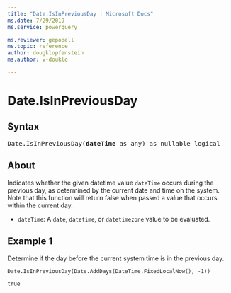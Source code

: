 ```yaml
---
title: "Date.IsInPreviousDay | Microsoft Docs"
ms.date: 7/29/2019
ms.service: powerquery

ms.reviewer: gepopell
ms.topic: reference
author: dougklopfenstein
ms.author: v-douklo

---
```

# Date.IsInPreviousDay

## Syntax

<pre>
Date.IsInPreviousDay(<b>dateTime</b> as any) as nullable logical
</pre>

## About
Indicates whether the given datetime value `dateTime` occurs during the previous day, as determined by the current date and time on the system. Note that this function will return false when passed a value that occurs within the current day. <ul> <li><code>dateTime</code>: A <code>date</code>, <code>datetime</code>, or <code>datetimezone</code> value to be evaluated.</li> </ul>

## Example 1
Determine if the day before the current system time is in the previous day.

```powerquery-m
Date.IsInPreviousDay(Date.AddDays(DateTime.FixedLocalNow(), -1))
```

`true`
